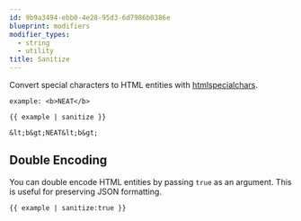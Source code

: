 ```yaml
---
id: 9b9a3494-ebb0-4e28-95d3-6d7986b0386e
blueprint: modifiers
modifier_types:
  - string
  - utility
title: Sanitize
---
```

Convert special characters to HTML entities with [htmlspecialchars][htmlspecialchars].

```.language-yaml
example: <b>NEAT</b>
```

```
{{ example | sanitize }}
```

```.language-output
&lt;b&gt;NEAT&lt;b&gt;
```

## Double Encoding

You can double encode HTML entities by passing `true` as an argument. This is useful for preserving JSON formatting.

```
{{ example | sanitize:true }}
```

[htmlspecialchars]: http://php.net/manual/en/function.htmlspecialchars.php
